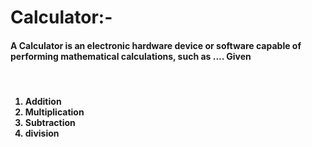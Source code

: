 # Calculator:- 

<h4>A Calculator is an electronic hardware device or software capable of performing mathematical calculations, such as .... Given</h4>

<br>

<h4>
  
<ol>
  
  <li>Addition</li>
  <li>Multiplication</li>
  <li>Subtraction</li>
  <li>division</li>
</ol>
</h4>
